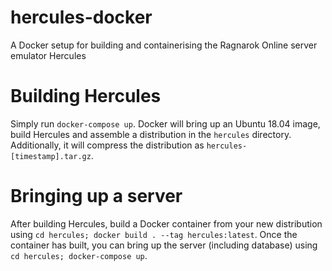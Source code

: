 # hercules-docker

A Docker setup for building and containerising the Ragnarok Online server emulator Hercules

# Building Hercules

Simply run `docker-compose up`. Docker will bring up an Ubuntu 18.04 image, build Hercules and assemble a distribution in the `hercules` directory. Additionally, it will compress the distribution as `hercules-[timestamp].tar.gz`.

# Bringing up a server

After building Hercules, build a Docker container from your new distribution using `cd hercules; docker build . --tag hercules:latest`. Once the container has built, you can bring up the server (including database) using `cd hercules; docker-compose up`.
